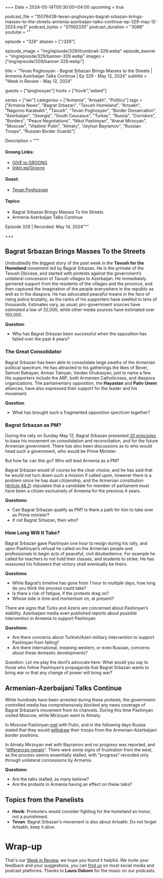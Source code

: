 +++
Date = 2024-05-14T00:30:00+04:00
upcoming = true

podcast_file = "15076439-tevan-poghosyan-bagrat-srbazan-brings-masses-to-the-streets-armenia-azerbaijan-talks-continue-ep-329-may-12-2024.mp3"
podcast_bytes = "37092335"
podcast_duration = "3088"
youtube = ""

episode = "329"
aliases = ["/329"]

episode_image = "img/episode/329/thumbnail-329.webp"
episode_banner = "img/episode/329/banner-329.webp"
images = ["img/episode/329/banner-329.webp"]

title = "Tevan Poghosyan - Bagrat Srbazan Brings Masses to the Streets | Armenia Azerbaijan Talks Continue | Ep 329 - May 12, 2024"
subtitle = "Week in Review - May 12, 2024"

guests = ["tpoghosyan"]
hosts = ["hovik","asbed"]

series = ["wir"]
categories = ["Armenia", "Artsakh", "Politics"]
tags = ["Armenia News", "Bagrat Srbazan", "Tavush Homeland", "Artsakh", "Nagorno Karabakh", "Tavush", "Tevan Poghosyan", "Border Demarcation", "Azerbaijan", "Georgia", "South Caucasus", "Turkey", "Russia", "Corridors", "Borders", "Peace Negotiations", "Nikol Pashinyan", "Ararat Mirzoyan", "Moscow", "Vladimir Putin", "Almaty", "Jeyhun Bayramov", "Russian Troops", "Russian Border Guards"]

Description = """

#### Groong Links:
* [GIVE to GROONG](https://podcasts.groong.org/donate)
* [linktr.ee/Groong](https://linktr.ee/groong)


#### Guest:
* [Tevan Poghosyan](/guest/tpoghosyan)

#### Topics:
* Bagrat Srbazan Brings Masses To the Streets
* Armenia Azerbaijan Talks Continue

Episode 329 | Recorded: May 14, 2024"""

+++

## Bagrat Srbazan Brings Masses To the Streets

Undoubtedly the biggest story of the past week is the **Tavush for the Homeland** movement led by Bagrat Srbazan. He is the primate of the Tavush DIocese, and started with protests against the government’s unilateral concession of Tavush villages to Azerbaijan. He immediately garnered support from the residents of the villages and the province, and then captured the imagination of the people everywhere in the republic as well as in the diaspora. He has advocated peaceful means in the face of rising police brutality, as the ranks of his supporters have swelled to tens of thousands. Estimates vary, as usual; pro-government sources have estimated a low of 32,000, while other media sources have estimated over 100,000.

**Question**:
* Why has Bagrat Srbazan been successful when the opposition has failed over the past 4 years?


### The Great Consolidator

Bagrat Srbazan has been able to consolidate large swaths of the Armenian political spectrum. He has attracted to his gatherings the likes of Bever, Samvel Babayan, Arman Tatoyan, Vardan Ghukasyan, just to name a few. His supporters include the ARF, both Armenian Catholicoses, and diaspora organizations. The parliamentary opposition, the **Hayastan** and **Pativ Unem** alliances, have also expressed their support for the leader and his movement.

**Question**:
* What has brought such a fragmented opposition spectrum together?


### Bagrat Srbazan as PM?

During the rally on Sunday May 12, Bagrat Srbazan presented [20 principles](https://www.aravot.am/2024/05/12/1418676/) to base his movement on consolidation and reconciliation, and for the future Armenian government. There has also been discussions as to who would head such a government, who would be Prime Minister.

But how far can this go? Who will lead Armenia as a PM?

Bagrat Srbazan would of course be the clear choice, and he has said that he would not turn down such a mission if called upon, however there is a problem since he has dual citizenship, and the Armenian constitution ([Article 48.2](https://www.president.am/en/constitution-2015/)) stipulates that a candidate for member of parliament must have been a citizen exclusively of Armenia for the previous 4 years.

**Questions:**
* Can Bagrat Srbazan qualify as PM? Is there a path for him to take over as Prime minister?
* If not Bagrat Srbazan, then who?


### How Long Will It Take?

Bagrat Srbazan gave Pashinyan one hour to resign during his rally, and upon Pashinyan’s refusal he called on the Armenian people and professionals to begin acts of peaceful, civil disobedience. For example he called for teachers to not hold their classes, and students to strike. He has reassured his followers that victory shall eventually be theirs.

**Questions**:
* While Bagrat’s timeline has gone from 1 hour to multiple days, how long do you think the process could take?
* Is there a risk of fatigue, if the protests drag on?
* Whose side is time and momentum on, at present?

There are signs that Turks and Azeris are concerned about Pashinyan’s stability. Azerbaijani media even published reports about possible intervention in Armenia to support Pashinyan. 

**Questions:**
* Are there concerns about Turkish/Azeri military intervention to support Pashinyan from falling?
* Are there international, meaning western, or even Russian, concerns about these domestic developments?

Question: Let me play the devil’s advocate here: What would you say to those who follow Pashinyan’s propaganda that Bagrat Srbazan wants to bring war or that any change of power will bring war?


## Armenian-Azerbaijani Talks Continue

While hundreds have been arrested during these protests, the government-controlled media has comprehensively blocked any news coverage of Bagrat Srbazan’s movement from its channels. During this time Pashinyan visited Moscow, while Mirzoyan went to Almaty.

In Moscow Pashinyan [met](https://www.azatutyun.am/a/32938677.html) with Putin, and in the following days Russia stated that they would [withdraw](https://www.azatutyun.am/a/32939640.html) their troops from the Armenian-Azerbaijani border positions.

In Almaty Mirzoyan met with Bayramov and no progress was reported, and “[differences remain](https://www.azatutyun.am/a/32942214.html)”. There were some signs of frustration from the west, as the process seems essentially stalled, with “progress” recorded only through unilateral concessions by Armenia.

**Questions:**
* Are the talks stalled, as many believe?
* Are the protests in Armenia having an effect on these talks?


## Topics from the Panelists
* **Hovik**: Protesters would consider fighting for the homeland an honor, not a punishment.
* **Tevan**: Bagrat Srbazan's movement is also about Artsakh. Do not forget Artsakh, keep it alive.

# Wrap-up

That's our [Week in Review](https://podcasts.groong.org/), we hope you found it helpful. We invite your feedback and your suggestions, you can [find us](https://linktr.ee/groong) on most social media and podcast platforms.
Thanks to __Laura Osborn__ for the music on our podcasts.
